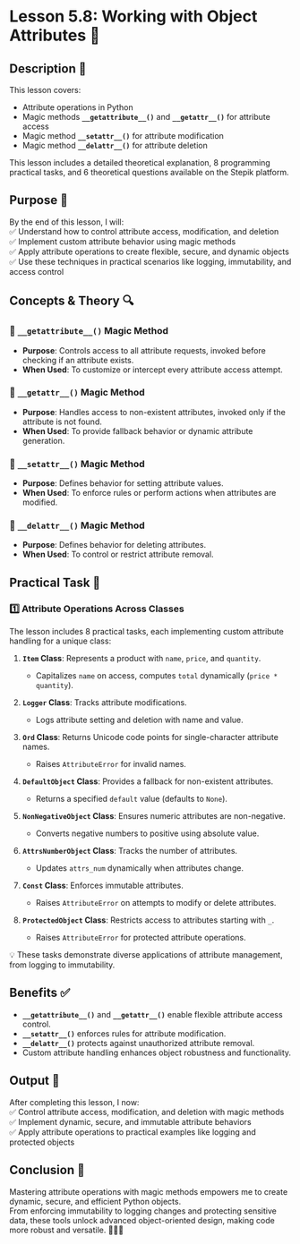 # Lesson 5.8: Working with Object Attributes 🔧

## Description 📝

This lesson covers:

-   Attribute operations in Python
-   Magic methods **`__getattribute__()`** and **`__getattr__()`** for attribute access
-   Magic method **`__setattr__()`** for attribute modification
-   Magic method **`__delattr__()`** for attribute deletion

This lesson includes a detailed theoretical explanation, 8 programming practical tasks, and 6 theoretical questions available on the Stepik platform.

## Purpose 🎯

By the end of this lesson, I will:  
✅ Understand how to control attribute access, modification, and deletion  
✅ Implement custom attribute behavior using magic methods  
✅ Apply attribute operations to create flexible, secure, and dynamic objects  
✅ Use these techniques in practical scenarios like logging, immutability, and access control

## Concepts & Theory 🔍

### 🔹 **`__getattribute__()`** Magic Method

-   **Purpose**: Controls access to all attribute requests, invoked before checking if an attribute exists.
-   **When Used**: To customize or intercept every attribute access attempt.

### 🔹 **`__getattr__()`** Magic Method

-   **Purpose**: Handles access to non-existent attributes, invoked only if the attribute is not found.
-   **When Used**: To provide fallback behavior or dynamic attribute generation.

### 🔹 **`__setattr__()`** Magic Method

-   **Purpose**: Defines behavior for setting attribute values.
-   **When Used**: To enforce rules or perform actions when attributes are modified.

### 🔹 **`__delattr__()`** Magic Method

-   **Purpose**: Defines behavior for deleting attributes.
-   **When Used**: To control or restrict attribute removal.

## Practical Task 🧪

### 1️⃣ **Attribute Operations Across Classes**

The lesson includes 8 practical tasks, each implementing custom attribute handling for a unique class:

1. **`Item` Class**: Represents a product with `name`, `price`, and `quantity`.

    - Capitalizes `name` on access, computes `total` dynamically (`price * quantity`).

2. **`Logger` Class**: Tracks attribute modifications.

    - Logs attribute setting and deletion with name and value.

3. **`Ord` Class**: Returns Unicode code points for single-character attribute names.

    - Raises `AttributeError` for invalid names.

4. **`DefaultObject` Class**: Provides a fallback for non-existent attributes.

    - Returns a specified `default` value (defaults to `None`).

5. **`NonNegativeObject` Class**: Ensures numeric attributes are non-negative.

    - Converts negative numbers to positive using absolute value.

6. **`AttrsNumberObject` Class**: Tracks the number of attributes.

    - Updates `attrs_num` dynamically when attributes change.

7. **`Const` Class**: Enforces immutable attributes.

    - Raises `AttributeError` on attempts to modify or delete attributes.

8. **`ProtectedObject` Class**: Restricts access to attributes starting with `_`.
    - Raises `AttributeError` for protected attribute operations.

💡 These tasks demonstrate diverse applications of attribute management, from logging to immutability.

## Benefits ✅

-   **`__getattribute__()`** and **`__getattr__()`** enable flexible attribute access control.
-   **`__setattr__()`** enforces rules for attribute modification.
-   **`__delattr__()`** protects against unauthorized attribute removal.
-   Custom attribute handling enhances object robustness and functionality.

## Output 📜

After completing this lesson, I now:  
✅ Control attribute access, modification, and deletion with magic methods  
✅ Implement dynamic, secure, and immutable attribute behaviors  
✅ Apply attribute operations to practical examples like logging and protected objects

## Conclusion 🚀

Mastering attribute operations with magic methods empowers me to create dynamic, secure, and efficient Python objects.  
From enforcing immutability to logging changes and protecting sensitive data, these tools unlock advanced object-oriented design, making code more robust and versatile. 🧑‍💻✨
